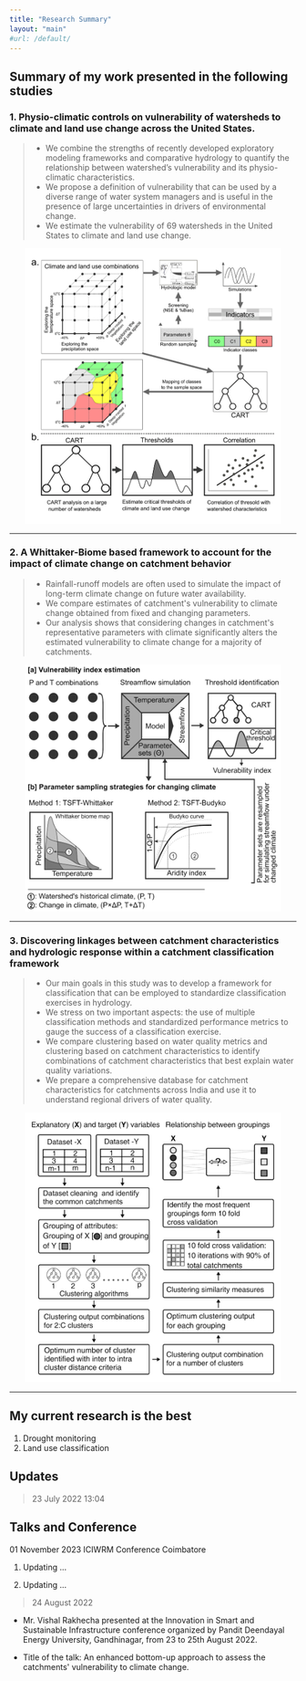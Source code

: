 ```yaml
---
title: "Research Summary"
layout: "main"
#url: /default/
---
```


## Summary of my work presented in the following studies
### 1. Physio-climatic controls on vulnerability of watersheds to climate and land use change across the United States.
> - We combine the strengths of recently developed exploratory modeling frameworks and comparative hydrology to quantify the relationship between watershed’s vulnerability and its physio-climatic characteristics.
> - We propose a definition of vulnerability that can be used by a diverse range of water system managers and is useful in the presence of large uncertainties in drivers of environmental change.
> - We estimate the vulnerability of 69 watersheds in the United States to climate and land use change. 

<p align="center">
  <img src="Research01.png" width="450">
</p>

---

### 2. A Whittaker-Biome based framework to account for the impact of climate change on catchment behavior

> - Rainfall-runoff models are often used to simulate the impact of long-term climate change on future water availability.
> - We compare estimates of catchment's vulnerability to climate change obtained from fixed and changing parameters. 
> - Our analysis shows that considering changes in catchment's representative parameters with climate significantly alters the estimated vulnerability to climate change for a majority of catchments.

<p align="center">
  <img src="Research02.png" width="450">
</p>

---

### 3. Discovering linkages between catchment characteristics and hydrologic response within a catchment classification framework

> - Our main goals in this study was to develop a framework for classification that can be employed to standardize classification exercises in hydrology. 
> - We stress on two important aspects: the use of multiple classification methods and standardized performance metrics to gauge the success of a classification exercise.
> - We compare clustering based on water quality metrics and clustering based on catchment characteristics to identify combinations of catchment characteristics that best explain water quality variations. 
> - We prepare a comprehensive database for catchment characteristics for catchments across India and use it to understand regional drivers of water quality. 

<p align="center">
  <img src="Research03.png" width="450">
</p>

---




## My current research is the best 
1. Drought monitoring 
2. Land use classification 

## Updates
> 23 July 2022 13:04

## Talks and Conference
01 November 2023
ICIWRM Conference Coimbatore
1. Updating ...

2. Updating ...

> 24 August 2022

- Mr. Vishal Rakhecha presented at the Innovation in Smart and Sustainable Infrastructure conference organized by Pandit Deendayal Energy University, Gandhinagar, from 23 to 25th August 2022. 


- Title of the talk: An enhanced bottom-up approach to assess the catchments' vulnerability to climate change.
